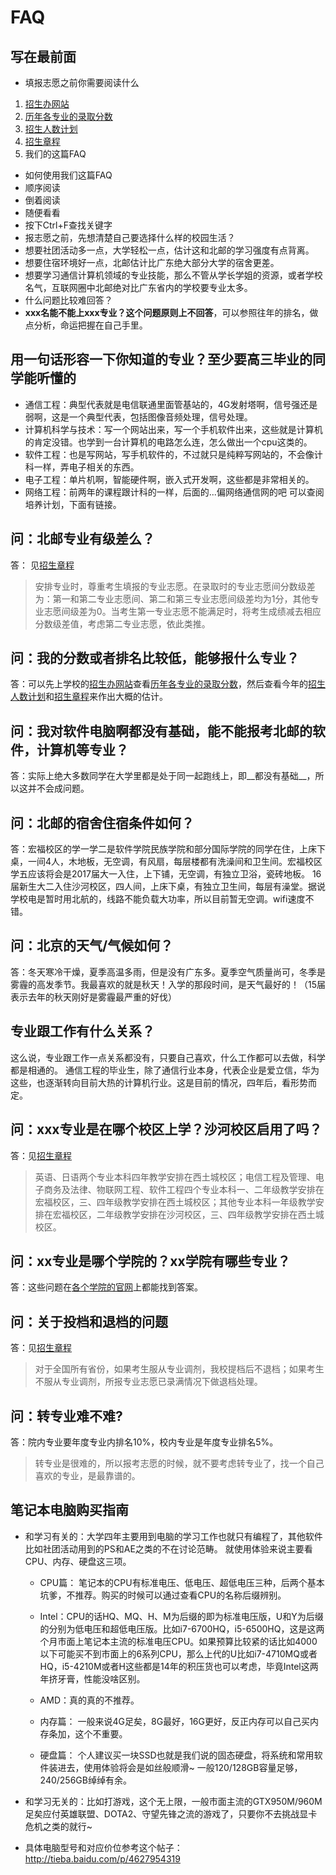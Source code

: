 # FAQ
## 写在最前面
* 填报志愿之前你需要阅读什么
 1. [招生办网站](http://zsb.bupt.edu.cn/)
 2. [历年各专业的录取分数](http://zsb.bupt.edu.cn/list/list.php?p=5_45_1)
 3. [招生人数计划](http://zsb.bupt.edu.cn/content/content.php?p=4_5_515)
 4. [招生章程](http://zsb.bupt.edu.cn/content/content.php?p=3_3_463)
 5. 我们的这篇FAQ
* 如何使用我们这篇FAQ
 * 顺序阅读
 * 倒着阅读
 * 随便看看
 * 按下Ctrl+F查找关键字
* 报志愿之前，先想清楚自己要选择什么样的校园生活？
 *  想要社团活动多一点，大学轻松一点，估计这和北邮的学习强度有点背离。
 *  想要住宿环境好一点，北邮估计比广东绝大部分大学的宿舍更差。
 *  想要学习通信计算机领域的专业技能，那么不管从学长学姐的资源，或者学校名气，互联网圈中北邮绝对比广东省内的学校要专业太多。
*  什么问题比较难回答？
 *  __xxx名能不能上xxx专业？这个问题原则上不回答__，可以参照往年的排名，做点分析，命运把握在自己手里。
 
## 用一句话形容一下你知道的专业？至少要高三毕业的同学能听懂的
* 通信工程：典型代表就是电信联通里面管基站的，4G发射塔啊，信号强还是弱啊，这是一个典型代表，包括图像音频处理，信号处理。
* 计算机科学与技术：写一个网站出来，写一个手机软件出来，这些就是计算机的肯定没错。也学到一台计算机的电路怎么连，怎么做出一个cpu这类的。
* 软件工程：也是写网站，写手机软件的，不过就只是纯粹写网站的，不会像计科一样，弄电子相关的东西。
* 电子工程：单片机啊，智能硬件啊，嵌入式开发啊，这些都是非常相关的。
* 网络工程：前两年的课程跟计科的一样，后面的...偏网络通信网的吧 可以查阅培养计划，下面有链接。

## 问：北邮专业有级差么？
答： 见[招生章程](http://zsb.bupt.edu.cn/content/content.php?p=3_3_463)
> 安排专业时，尊重考生填报的专业志愿。在录取时的专业志愿间分数级差为：第一和第二专业志愿间、第二和第三专业志愿间级差均为1分，其他专业志愿间级差为0。当考生第一专业志愿不能满足时，将考生成绩减去相应分数级差值，考虑第二专业志愿，依此类推。

## 问：我的分数或者排名比较低，能够报什么专业？
答：可以先上学校的[招生办网站](http://zsb.bupt.edu.cn/)查看[历年各专业的录取分数](http://zsb.bupt.edu.cn/list/list.php?p=5_45_1)，然后查看今年的[招生人数计划](http://zsb.bupt.edu.cn/content/content.php?p=4_5_515)和[招生章程](http://zsb.bupt.edu.cn/content/content.php?p=3_3_463)来作出大概的估计。
## 问：我对软件电脑啊都没有基础，能不能报考北邮的软件，计算机等专业？
答：实际上绝大多数同学在大学里都是处于同一起跑线上，即__都没有基础__，所以这并不会成问题。
## 问：北邮的宿舍住宿条件如何？
答：宏福校区的学一学二是软件学院民族学院和部分国际学院的同学在住，上床下桌，一间4人，木地板，无空调，有风扇，每层楼都有洗澡间和卫生间。宏福校区学五应该将会是2017届大一入住，上下铺，无空调，有独立卫浴，瓷砖地板。
    16届新生大二入住沙河校区，四人间，上床下桌，有独立卫生间，每层有澡堂。据说学校电是暂时用北航的，线路不能负载大功率，所以目前暂无空调。wifi速度不错。
## 问：北京的天气/气候如何？
答：冬天寒冷干燥，夏季高温多雨，但是没有广东多。夏季空气质量尚可，冬季是雾霾的高发季节。我最喜欢的就是秋天！入学的那段时间，是天气最好的！（15届表示去年的秋天刚好是雾霾最严重的好伐）
## 专业跟工作有什么关系？
这么说，专业跟工作一点关系都没有，只要自己喜欢，什么工作都可以去做，科学都是相通的。
通信工程的毕业生，除了通信行业本身，代表企业是爱立信，华为这些，也逐渐转向目前大热的计算机行业。这是目前的情况，四年后，看形势而定。
## 问：xxx专业是在哪个校区上学？沙河校区启用了吗？
答：见[招生章程](http://zsb.bupt.edu.cn/content/content.php?p=3_3_463)
> 英语、日语两个专业本科四年教学安排在西土城校区；电信工程及管理、电子商务及法律、物联网工程、软件工程四个专业本科一、二年级教学安排在宏福校区，三、四年级教学安排在西土城校区；其他专业本科一年级教学安排在宏福校区，二年级教学安排在沙河校区，三、四年级教学安排在西土城校区。    

## 问：xx专业是哪个学院的？xx学院有哪些专业？
答：这些问题在[各个学院的官网](http://www.bupt.edu.cn/content/content.php?p=2_27_2300)上都能找到答案。
## 问：关于投档和退档的问题
答：见[招生章程](http://zsb.bupt.edu.cn/content/content.php?p=3_3_463)
> 对于全国所有省份，如果考生服从专业调剂，我校提档后不退档；如果考生不服从专业调剂，所报专业志愿已录满情况下做退档处理。

## 问：转专业难不难?
答：院内专业要年度专业内排名10%，校内专业是年度专业排名5%。
> 转专业是很难的，所以报考志愿的时候，就不要考虑转专业了，找一个自己喜欢的专业，是最靠谱的。

## 笔记本电脑购买指南
* 和学习有关的：大学四年主要用到电脑的学习工作也就只有编程了，其他软件比如社团活动用到的PS和AE之类的不在讨论范畴。
就使用体验来说主要看CPU、内存、硬盘这三项。

  * CPU篇：
笔记本的CPU有标准电压、低电压、超低电压三种，后两个基本坑爹，不推荐。购买的时候可以通过查看CPU的名称后缀辨别。
   * Intel：CPU的话HQ、MQ、H、M为后缀的即为标准电压版，U和Y为后缀的分别为低电压和超低电压版。比如i7-6700HQ，i5-6500HQ，这是这两个月市面上笔记本主流的标准电压CPU。如果预算比较紧的话比如4000以下可能买不到市面上的6系列CPU，那么上代的U比如i7-4710MQ或者HQ，i5-4210M或者H这些都是14年的积压货也可以考虑，毕竟Intel这两年挤牙膏，性能没啥区别。
   * AMD：真的真的不推荐。

  * 内存篇：
一般来说4G足矣，8G最好，16G更好，反正内存可以自己买内存条加，这个不重要。

  * 硬盘篇：
个人建议买一块SSD也就是我们说的固态硬盘，将系统和常用软件装进去，使用体验将会是如丝般顺滑~
一般120/128GB容量足够，240/256GB绰绰有余。

* 和学习无关的：比如打游戏，这个无上限，一般市面主流的GTX950M/960M足矣应付英雄联盟、DOTA2、守望先锋之流的游戏了，只要你不去挑战显卡危机之类的就行~

* 具体电脑型号和对应价位参考这个帖子：http://tieba.baidu.com/p/4627954319
